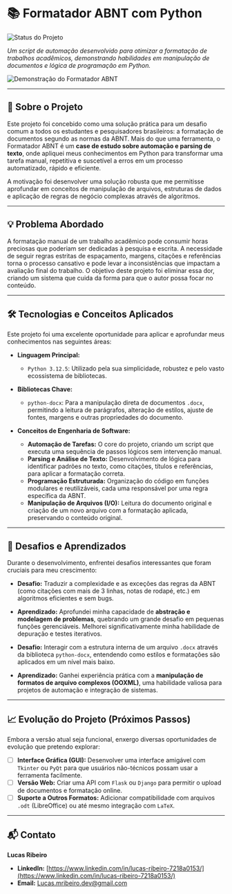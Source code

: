 # 📚 Formatador ABNT com Python

![Status do Projeto](https://img.shields.io/badge/Status-Concluído-4CAF50?style=for-the-badge)

_Um script de automação desenvolvido para otimizar a formatação de trabalhos acadêmicos, demonstrando habilidades em manipulação de documentos e lógica de programação em Python._

![Demonstração do Formatador ABNT](https://i.imgur.com/sYvYfUu.png)

---

## 🎯 Sobre o Projeto

Este projeto foi concebido como uma solução prática para um desafio comum a todos os estudantes e pesquisadores brasileiros: a formatação de documentos segundo as normas da ABNT. Mais do que uma ferramenta, o Formatador ABNT é um **case de estudo sobre automação e parsing de texto**, onde apliquei meus conhecimentos em Python para transformar uma tarefa manual, repetitiva e suscetível a erros em um processo automatizado, rápido e eficiente.

A motivação foi desenvolver uma solução robusta que me permitisse aprofundar em conceitos de manipulação de arquivos, estruturas de dados e aplicação de regras de negócio complexas através de algoritmos.

---

## 💡 Problema Abordado

A formatação manual de um trabalho acadêmico pode consumir horas preciosas que poderiam ser dedicadas à pesquisa e escrita. A necessidade de seguir regras estritas de espaçamento, margens, citações e referências torna o processo cansativo e pode levar a inconsistências que impactam a avaliação final do trabalho. O objetivo deste projeto foi eliminar essa dor, criando um sistema que cuida da forma para que o autor possa focar no conteúdo.

---

## 🛠️ Tecnologias e Conceitos Aplicados

Este projeto foi uma excelente oportunidade para aplicar e aprofundar meus conhecimentos nas seguintes áreas:

* **Linguagem Principal:**
    * `Python 3.12.5`: Utilizado pela sua simplicidade, robustez e pelo vasto ecossistema de bibliotecas.

* **Bibliotecas Chave:**
    * `python-docx`: Para a manipulação direta de documentos `.docx`, permitindo a leitura de parágrafos, alteração de estilos, ajuste de fontes, margens e outras propriedades do documento.

* **Conceitos de Engenharia de Software:**
    * **Automação de Tarefas:** O core do projeto, criando um script que executa uma sequência de passos lógicos sem intervenção manual.
    * **Parsing e Análise de Texto:** Desenvolvimento de lógica para identificar padrões no texto, como citações, títulos e referências, para aplicar a formatação correta.
    * **Programação Estruturada:** Organização do código em funções modulares e reutilizáveis, cada uma responsável por uma regra específica da ABNT.
    * **Manipulação de Arquivos (I/O):** Leitura do documento original e criação de um novo arquivo com a formatação aplicada, preservando o conteúdo original.

---

## 🚀 Desafios e Aprendizados

Durante o desenvolvimento, enfrentei desafios interessantes que foram cruciais para meu crescimento:

* **Desafio:** Traduzir a complexidade e as exceções das regras da ABNT (como citações com mais de 3 linhas, notas de rodapé, etc.) em algoritmos eficientes e sem bugs.
* **Aprendizado:** Aprofundei minha capacidade de **abstração e modelagem de problemas**, quebrando um grande desafio em pequenas funções gerenciáveis. Melhorei significativamente minha habilidade de depuração e testes iterativos.

* **Desafio:** Interagir com a estrutura interna de um arquivo `.docx` através da biblioteca `python-docx`, entendendo como estilos e formatações são aplicados em um nível mais baixo.
* **Aprendizado:** Ganhei experiência prática com a **manipulação de formatos de arquivo complexos (OOXML)**, uma habilidade valiosa para projetos de automação e integração de sistemas.

---

## 📈 Evolução do Projeto (Próximos Passos)

Embora a versão atual seja funcional, enxergo diversas oportunidades de evolução que pretendo explorar:

* [ ] **Interface Gráfica (GUI):** Desenvolver uma interface amigável com `Tkinter` ou `PyQt` para que usuários não-técnicos possam usar a ferramenta facilmente.
* [ ] **Versão Web:** Criar uma API com `Flask` ou `Django` para permitir o upload de documentos e formatação online.
* [ ] **Suporte a Outros Formatos:** Adicionar compatibilidade com arquivos `.odt` (LibreOffice) ou até mesmo integração com `LaTeX`.

---

## 📬 Contato

**Lucas Ribeiro**

* **LinkedIn:** [https://www.linkedin.com/in/lucas-ribeiro-7218a0153/](https://www.linkedin.com/in/lucas-ribeiro-7218a0153/)
* **Email:** Lucas.mribeiro.dev@gmail.com